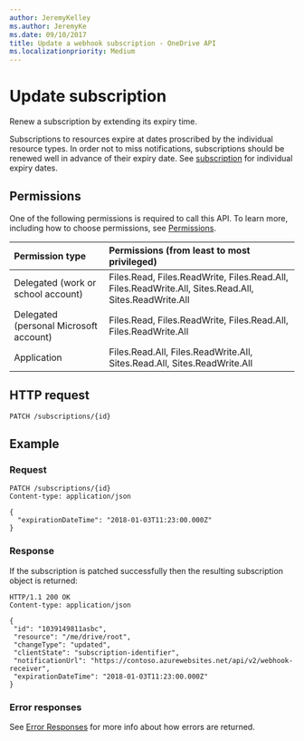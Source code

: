 ```yaml
---
author: JeremyKelley
ms.author: JeremyKe
ms.date: 09/10/2017
title: Update a webhook subscription - OneDrive API
ms.localizationpriority: Medium
---
```

# Update subscription

Renew a subscription by extending its expiry time.

Subscriptions to resources expire at dates proscribed by the individual resource types.
In order not to miss notifications, subscriptions should be renewed well in advance of their expiry date.
See [subscription](../resources/subscription.md) for individual expiry dates.

## Permissions

One of the following permissions is required to call this API. To learn more, including how to choose permissions, see [Permissions](../concepts/permissions_reference.md).

|Permission type      | Permissions (from least to most privileged)              |
|:--------------------|:---------------------------------------------------------|
|Delegated (work or school account) | Files.Read, Files.ReadWrite, Files.Read.All, Files.ReadWrite.All, Sites.Read.All, Sites.ReadWrite.All    |
|Delegated (personal Microsoft account) | Files.Read, Files.ReadWrite, Files.Read.All, Files.ReadWrite.All    |
|Application | Files.Read.All, Files.ReadWrite.All, Sites.Read.All, Sites.ReadWrite.All |

## HTTP request

<!-- { "blockType": "ignored" } -->

```http
PATCH /subscriptions/{id}
```

## Example

### Request

<!-- { "blockType": "request", "name": "patch-subscription-graph", "@odata.type": "microsoft.graph.subscription", "tags": "service.graph" } -->

```http
PATCH /subscriptions/{id}
Content-type: application/json

{
  "expirationDateTime": "2018-01-03T11:23:00.000Z"
}
```

### Response

If the subscription is patched successfully then the resulting subscription object is returned:

<!-- { "blockType": "response",  "name": "patch-subscription-graph", "@odata.type": "microsoft.graph.subscription" } -->

```http
HTTP/1.1 200 OK
Content-type: application/json

{
 "id": "1039149811asbc",
 "resource": "/me/drive/root",
 "changeType": "updated",
 "clientState": "subscription-identifier",
 "notificationUrl": "https://contoso.azurewebsites.net/api/v2/webhook-receiver",
 "expirationDateTime": "2018-01-03T11:23:00.000Z"
}
```

### Error responses

See [Error Responses][error-response] for more info about
how errors are returned.

[error-response]: ../concepts/errors.md

<!-- {
  "type": "#page.annotation",
  "description": "Update a subscription created for an item.",
  "keywords": "notification,list,subscription,webhook,enumerate",
  "section": "documentation",
  "tocPath": "Webhooks/Update"
} -->
